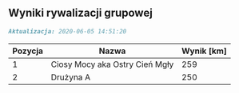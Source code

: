 ## Wyniki rywalizacji grupowej

```markdown
Aktualizacja: 2020-06-05 14:51:20
```

Pozycja | Nazwa | Wynik [km] |
------------ | -------------  | -------------
 1 |Ciosy Mocy aka Ostry Cień Mgły | 259 
 2 |Drużyna A | 250